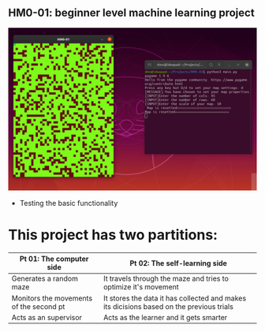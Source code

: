 ## HM0-01: beginner level machine learning project

![Demo](/img/demo.png)
- Testing the basic functionality
# This project has two partitions:
Pt 01: The computer side | Pt 02: The **self-learning** side
------------ | -------------
Generates a random maze | It travels through the maze and tries to optimize it's movement
Monitors the movements of the second pt | It stores the data it has collected and makes its dicisions based on the previous trials
Acts as an supervisor | Acts as the learner and it gets smarter
